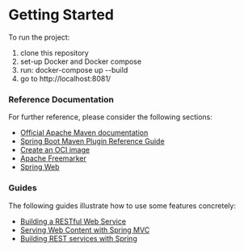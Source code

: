 # Getting Started

To run the project:
1) clone this repository
2) set-up Docker and Docker compose
3) run: docker-compose up --build
4) go to http://localhost:8081/

### Reference Documentation
For further reference, please consider the following sections:

* [Official Apache Maven documentation](https://maven.apache.org/guides/index.html)
* [Spring Boot Maven Plugin Reference Guide](https://docs.spring.io/spring-boot/docs/2.3.5.RELEASE/maven-plugin/reference/html/)
* [Create an OCI image](https://docs.spring.io/spring-boot/docs/2.3.5.RELEASE/maven-plugin/reference/html/#build-image)
* [Apache Freemarker](https://docs.spring.io/spring-boot/docs/2.3.5.RELEASE/reference/htmlsingle/#boot-features-spring-mvc-template-engines)
* [Spring Web](https://docs.spring.io/spring-boot/docs/2.3.5.RELEASE/reference/htmlsingle/#boot-features-developing-web-applications)

### Guides
The following guides illustrate how to use some features concretely:

* [Building a RESTful Web Service](https://spring.io/guides/gs/rest-service/)
* [Serving Web Content with Spring MVC](https://spring.io/guides/gs/serving-web-content/)
* [Building REST services with Spring](https://spring.io/guides/tutorials/bookmarks/)

